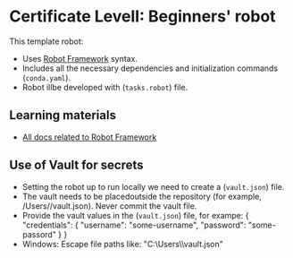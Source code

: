 # Certificate LevelI: Beginners' robot

This template robot:

- Uses [Robot Framework](https://robocorp.com/docs/languages-and-frameworks/robot-framework/basics) syntax.
- Includes all the necessary dependencies and initialization commands (`conda.yaml`).
- Robot illbe developed with (`tasks.robot`) file.

## Learning materials

- [All docs related to Robot Framework](https://robocorp.com/docs/languages-and-frameworks/robot-framework)

## Use of Vault for secrets

- Setting the robot up to run locally we need to create a (`vault.json`) file.
- The vault needs to be placedoutside the repository (for example, /Users/<your-username>/vault.json). Never commit the vault file.
- Provide the vault values in the (`vault.json`) file, for exampe:
    {
      "credentials": {
        "username": "some-username",
        "password": "some-passord"
      }
    }
 - Windows: Escape file paths like: "C:\\Users\\<your-username-here>\\vault.json"
